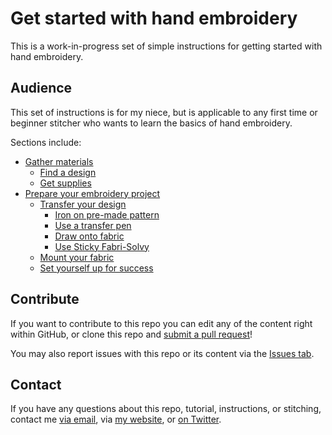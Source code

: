 # Get started with hand embroidery

This is a work-in-progress set of simple instructions for getting started with hand embroidery.

## Audience

This set of instructions is for my niece, but is applicable to any first time or beginner stitcher who wants to learn the basics of hand embroidery.

Sections include:

*  [Gather materials](gather-materials.md)
   *  [Find a design](gather-materials.md#find-a-design)
   *  [Get supplies](gather-materials.md#get-supplies)
*  [Prepare your embroidery project](prepare-project.md)
   *  [Transfer your design](prepare-project.md#transfer-your-design)
      *  [Iron on pre-made pattern](prepare-project.md#iron-on-pre-made-pattern)
      *  [Use a transfer pen](prepare-project.md#use-a-transfer-pen)
      *  [Draw onto fabric](prepare-project.md#draw-onto-fabric)
      *  [Use Sticky Fabri-Solvy](prepare-project.md#use-sticky-fabri-solvy)
   *  [Mount your fabric](prepare-project.md#mount-your-fabric)
   *  [Set yourself up for success](prepare-project.md#set-yourself-up-for-success)

## Contribute

If you want to contribute to this repo you can edit any of the content right within GitHub, or clone this repo and [submit a pull request](https://github.com/shrielenee/embroidery-basics/compare)!

You may also report issues with this repo or its content via the [Issues tab](https://github.com/shrielenee/embroidery-basics/issues).

## Contact

If you have any questions about this repo, tutorial, instructions, or stitching, contact me [via email](mailto:whitespacewords@gmail.com), via [my website](https://www.whitespacewords.com/contact), or [on Twitter](https://twitter.com/shrielenee).

